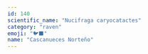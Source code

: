 ```yaml
---
id: 140
scientific_name: "Nucifraga caryocatactes"
category: "raven"
emoji: "🐦‍⬛"
name: "Cascanueces Norteño"
---
```

